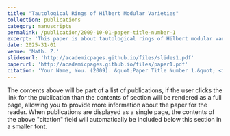```yaml
---
title: "Tautological Rings of Hilbert Modular Varieties"
collection: publications
category: manuscripts
permalink: /publication/2009-10-01-paper-title-number-1
excerpt: 'This paper is about tautological rings of Hilbert modular varieties'
date: 2025-31-01
venue: 'Math. Z.'
slidesurl: 'http://academicpages.github.io/files/slides1.pdf'
paperurl: 'http://academicpages.github.io/files/paper1.pdf'
citation: 'Your Name, You. (2009). &quot;Paper Title Number 1.&quot; <i>Journal 1</i>. 1(1).'
---
```


The contents above will be part of a list of publications, if the user clicks the link for the publication than the contents of section will be rendered as a full page, allowing you to provide more information about the paper for the reader. When publications are displayed as a single page, the contents of the above "citation" field will automatically be included below this section in a smaller font.
